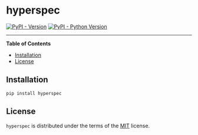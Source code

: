# hyperspec

[![PyPI - Version](https://img.shields.io/pypi/v/hyperspec.svg)](https://pypi.org/project/hyperspec)
[![PyPI - Python Version](https://img.shields.io/pypi/pyversions/hyperspec.svg)](https://pypi.org/project/hyperspec)

-----

**Table of Contents**

- [Installation](#installation)
- [License](#license)

## Installation

```console
pip install hyperspec
```

## License

`hyperspec` is distributed under the terms of the [MIT](https://spdx.org/licenses/MIT.html) license.
